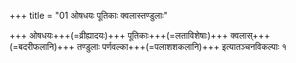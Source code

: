 +++
title = "01 ओषधयः पूतिकाः क्वलास्तण्डुलाः"

+++
ओषधयः+++(=व्रीह्यादयः)+++ पूतिकाः+++(=लताविशेषाः)+++ क्वलास्+++(=बदरीफलानि)+++ तण्डुलाः पर्णवल्का+++(=पलाशशकलानि)+++ इत्यातञ्चनविकल्पाः १  
